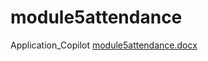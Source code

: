 # module5attendance
Application_Copilot
[module5attendance.docx](https://github.com/user-attachments/files/17451602/module5attendance.docx)
